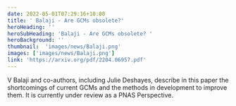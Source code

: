 ```yaml
---
date: 2022-05-01T07:29:16+10:00
title: ' Balaji - Are GCMs obsolete?'
heroHeading: ''
heroSubHeading: 'Balaji - Are GCMs obsolete? '
heroBackground: ''
thumbnail:  'images/news/Balaji.png'
images: ['images/news/Balaji.png']
link: 'https://arxiv.org/pdf/2204.06957.pdf' 
---
```


V Balaji and co-authors, including Julie Deshayes, describe in this paper the shortcomings of current GCMs and the methods in development to improve them. It is currently under review as a PNAS Perspective.
